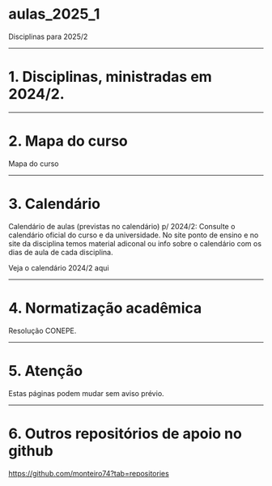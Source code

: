 # aulas_2025_1
Disciplinas para 2025/2

---
# 1. Disciplinas, ministradas em 2024/2.


---
# 2. Mapa do curso

Mapa do curso


---
# 3. Calendário

Calendário de aulas (previstas no calendário) p/ 2024/2: Consulte o calendário oficial do curso e da universidade. No site ponto de ensino e no site da disciplina temos material adiconal ou info sobre o calendário com os dias de aula de cada disciplina.

Veja o calendário 2024/2 aqui


---
# 4. Normatização acadêmica

Resolução CONEPE.

---
# 5. Atenção

Estas páginas podem mudar sem aviso prévio.

---
# 6. Outros repositórios de apoio no github

https://github.com/monteiro74?tab=repositories

